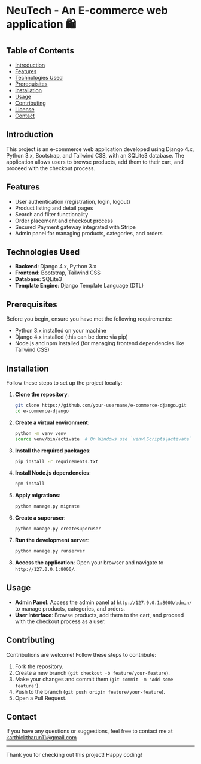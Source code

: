 # NeuTech - An E-commerce web application 🛍️

## Table of Contents

- [Introduction](#introduction)
- [Features](#features)
- [Technologies Used](#technologies-used)
- [Prerequisites](#prerequisites)
- [Installation](#installation)
- [Usage](#usage)
- [Contributing](#contributing)
- [License](#license)
- [Contact](#contact)

## Introduction

This project is an e-commerce web application developed using Django 4.x, Python 3.x, Bootstrap, and Tailwind CSS, with an SQLite3 database. The application allows users to browse products, add them to their cart, and proceed with the checkout process.

## Features

- User authentication (registration, login, logout)
- Product listing and detail pages
- Search and filter functionality
- Order placement and checkout process
- Secured Payment gateway integrated with Stripe
- Admin panel for managing products, categories, and orders

## Technologies Used

- **Backend**: Django 4.x, Python 3.x
- **Frontend**: Bootstrap, Tailwind CSS
- **Database**: SQLite3
- **Template Engine**: Django Template Language (DTL)

## Prerequisites

Before you begin, ensure you have met the following requirements:

- Python 3.x installed on your machine
- Django 4.x installed (this can be done via pip)
- Node.js and npm installed (for managing frontend dependencies like Tailwind CSS)

## Installation

Follow these steps to set up the project locally:

1. **Clone the repository**:
   ```bash
   git clone https://github.com/your-username/e-commerce-django.git
   cd e-commerce-django
   ```

2. **Create a virtual environment**:
   ```bash
   python -m venv venv
   source venv/bin/activate  # On Windows use `venv\Scripts\activate`
   ```

3. **Install the required packages**:
   ```bash
   pip install -r requirements.txt
   ```

4. **Install Node.js dependencies**:
   ```bash
   npm install
   ```

5. **Apply migrations**:
   ```bash
   python manage.py migrate
   ```

6. **Create a superuser**:
   ```bash
   python manage.py createsuperuser
   ```

7. **Run the development server**:
   ```bash
   python manage.py runserver
   ```

8. **Access the application**:
   Open your browser and navigate to `http://127.0.0.1:8000/`.

## Usage

- **Admin Panel**: Access the admin panel at `http://127.0.0.1:8000/admin/` to manage products, categories, and orders.
- **User Interface**: Browse products, add them to the cart, and proceed with the checkout process as a user.

## Contributing

Contributions are welcome! Follow these steps to contribute:

1. Fork the repository.
2. Create a new branch (`git checkout -b feature/your-feature`).
3. Make your changes and commit them (`git commit -m 'Add some feature'`).
4. Push to the branch (`git push origin feature/your-feature`).
5. Open a Pull Request.

 

## Contact

If you have any questions or suggestions, feel free to contact me at karthicktharun11@gmail.com

---

Thank you for checking out this project! Happy coding!
